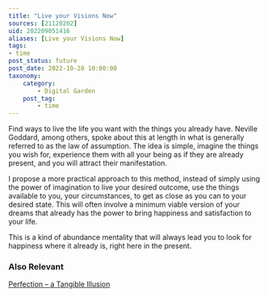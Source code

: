 ```yaml
---
title: "Live your Visions Now"
sources: [21120202]
uid: 202209051416
aliases: [Live your Visions Now]
tags:
- time
post_status: future
post_date: 2022-10-28 10:00:00
taxonomy:
    category:
        - Digital Garden
    post_tag:
        - time
---
```


Find ways to live the life you want with the things you already have. Neville Goddard, among others, spoke about this at length in what is generally referred to as the law of assumption. The idea is simple, imagine the things you wish for, experience them with all your being as if they are already present, and you will attract their manifestation.

I propose a more practical approach to this method, instead of simply using the power of imagination to live your desired outcome, use the things available to you, your circumstances, to get as close as you can to your desired state. This will often involve a minimum viable version of your dreams that already has the power to bring happiness and satisfaction to your life.

This is a kind of abundance mentality that will always lead you to look for happiness where it already is, right here in the present.

### Also Relevant
[Perfection – a Tangible Illusion](./perfection-a-tangible-illusion.md)